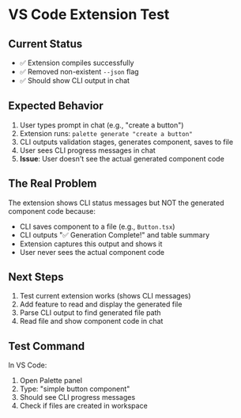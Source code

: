 # VS Code Extension Test

## Current Status
- ✅ Extension compiles successfully
- ✅ Removed non-existent `--json` flag
- ✅ Should show CLI output in chat

## Expected Behavior
1. User types prompt in chat (e.g., "create a button")
2. Extension runs: `palette generate "create a button"`
3. CLI outputs validation stages, generates component, saves to file
4. User sees CLI progress messages in chat
5. **Issue**: User doesn't see the actual generated component code

## The Real Problem
The extension shows CLI status messages but NOT the generated component code because:
- CLI saves component to a file (e.g., `Button.tsx`)
- CLI outputs "✅ Generation Complete!" and table summary
- Extension captures this output and shows it
- User never sees the actual component code

## Next Steps
1. Test current extension works (shows CLI messages)
2. Add feature to read and display the generated file
3. Parse CLI output to find generated file path
4. Read file and show component code in chat

## Test Command
In VS Code:
1. Open Palette panel
2. Type: "simple button component"
3. Should see CLI progress messages
4. Check if files are created in workspace
